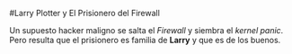#Larry Plotter y El Prisionero del Firewall

Un supuesto hacker maligno se salta el *Firewall* y siembra el *kernel 
panic*.
Pero resulta que el prisionero es familia de **Larry** y que es de los 
buenos.
